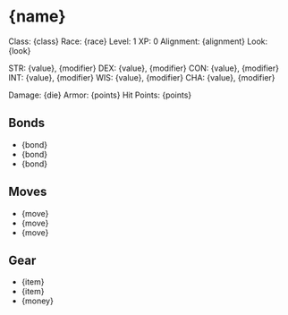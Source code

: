 # {name}

Class: {class}
Race: {race}
Level: 1
XP: 0
Alignment: {alignment}
Look: {look}

STR: {value}, {modifier}
DEX: {value}, {modifier}
CON: {value}, {modifier}
INT: {value}, {modifier}
WIS: {value}, {modifier}
CHA: {value}, {modifier}

Damage: {die}
Armor: {points}
Hit Points: {points}

## Bonds
- {bond}
- {bond}
- {bond}

## Moves
- {move}
- {move}
- {move}

## Gear
- {item}
- {item}
- {money}
